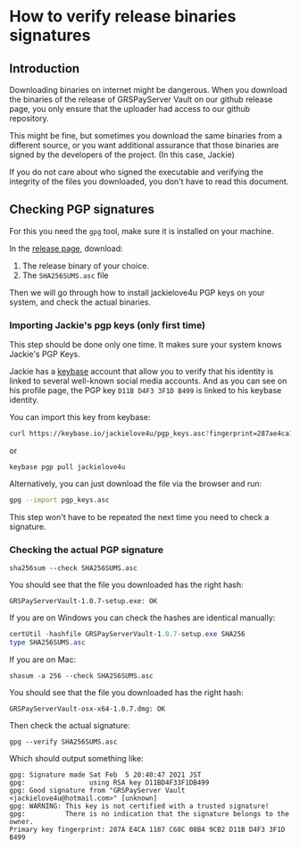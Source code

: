 # How to verify release binaries signatures

## Introduction

Downloading binaries on internet might be dangerous. When you download the binaries of the release of GRSPayServer Vault on our github release page, you only ensure that the uploader had access to our github repository.

This might be fine, but sometimes you download the same binaries from a different source, or you want additional assurance that those binaries are signed by the developers of the project. (In this case, Jackie)

If you do not care about who signed the executable and verifying the integrity of the files you downloaded, you don't have to read this document.

## Checking PGP signatures<a name="pgp"></a>

For this you need the `gpg` tool, make sure it is installed on your machine.

In the [release page](https://github.com/Groestlcoin/GRSPayServer.Vault/releases/latest), download:

1. The release binary of your choice.
2. The `SHA256SUMS.asc` file

Then we will go through how to install jackielove4u PGP keys on your system, and check the actual binaries.

### Importing Jackie's pgp keys (only first time)

This step should be done only one time. It makes sure your system knows Jackie's PGP Keys.

Jackie has a [keybase](https://keybase.io/jackielove4u) account that allow you to verify that his identity is linked to several well-known social media accounts.
And as you can see on his profile page, the PGP key `D11B D4F3 3F1D B499` is linked to his keybase identity.

You can import this key from keybase:

```bash
curl https://keybase.io/jackielove4u/pgp_keys.asc?fingerprint=287ae4ca1187c68c08b49cb2d11bd4f33f1db499 | gpg --import
```
or
```
keybase pgp pull jackielove4u
```

Alternatively, you can just download the file via the browser and run:

```bash
gpg --import pgp_keys.asc
```

This step won't have to be repeated the next time you need to check a signature.

### Checking the actual PGP signature

```
sha256sum --check SHA256SUMS.asc
```

You should see that the file you downloaded has the right hash:
```
GRSPayServerVault-1.0.7-setup.exe: OK
```

If you are on Windows you can check the hashes are identical manually:
```powershell
certUtil -hashfile GRSPayServerVault-1.0.7-setup.exe SHA256
type SHA256SUMS.asc
```

If you are on Mac:
```
shasum -a 256 --check SHA256SUMS.asc
```

You should see that the file you downloaded has the right hash:
```
GRSPayServerVault-osx-x64-1.0.7.dmg: OK
```

Then check the actual signature:

```
gpg --verify SHA256SUMS.asc
```

Which should output something like:

```
gpg: Signature made Sat Feb  5 20:40:47 2021 JST
gpg:                using RSA key D11BD4F33F1DB499
gpg: Good signature from "GRSPayServer Vault <jackielove4u@hotmail.com>" [unknown]
gpg: WARNING: This key is not certified with a trusted signature!
gpg:          There is no indication that the signature belongs to the owner.
Primary key fingerprint: 287A E4CA 1187 C68C 08B4 9CB2 D11B D4F3 3F1D B499
```
